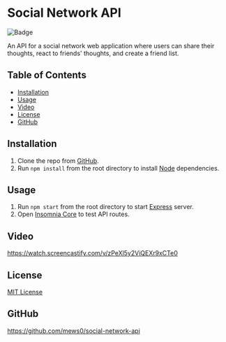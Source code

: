 # Social Network API
  
![Badge](https://img.shields.io/badge/license-MIT%20License-blue)

An API for a social network web application where users can share their thoughts, react to friends' thoughts, and create a friend list.

## Table of Contents
* [Installation](#installation)
* [Usage](#usage)
* [Video](#video)
* [License](#license)
* [GitHub](#github)

## Installation
1. Clone the repo from [GitHub](https://github.com/mews0/social-network-api).
2. Run `npm install` from the root directory to install [Node](https://nodejs.org/en/docs/) dependencies.

## Usage
1. Run `npm start` from the root directory to start [Express](http://expressjs.com/) server.
2. Open [Insomnia Core](https://docs.insomnia.rest/) to test API routes.

## Video
https://watch.screencastify.com/v/zPeXl5y2ViQEXr9xCTe0

## License
[MIT License](https://github.com/git/git-scm.com/blob/main/MIT-LICENSE.txt)

## GitHub
https://github.com/mews0/social-network-api